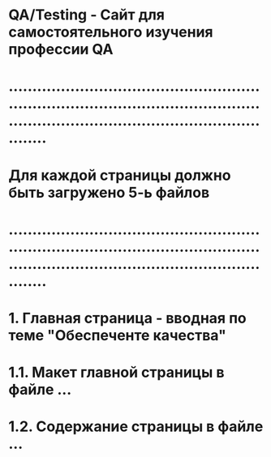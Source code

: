 # QA/Testing - Сайт для самостоятельного изучения профессии QA
# .......................................................................................................................................................................
# Для каждой страницы должно быть загружено 5-ь файлов 
# .......................................................................................................................................................................
# 1. Главная страница - вводная по теме "Обеспеченте качества"
#  1.1. Макет главной страницы в файле ...
#  1.2. Содержание страницы в файле ...
